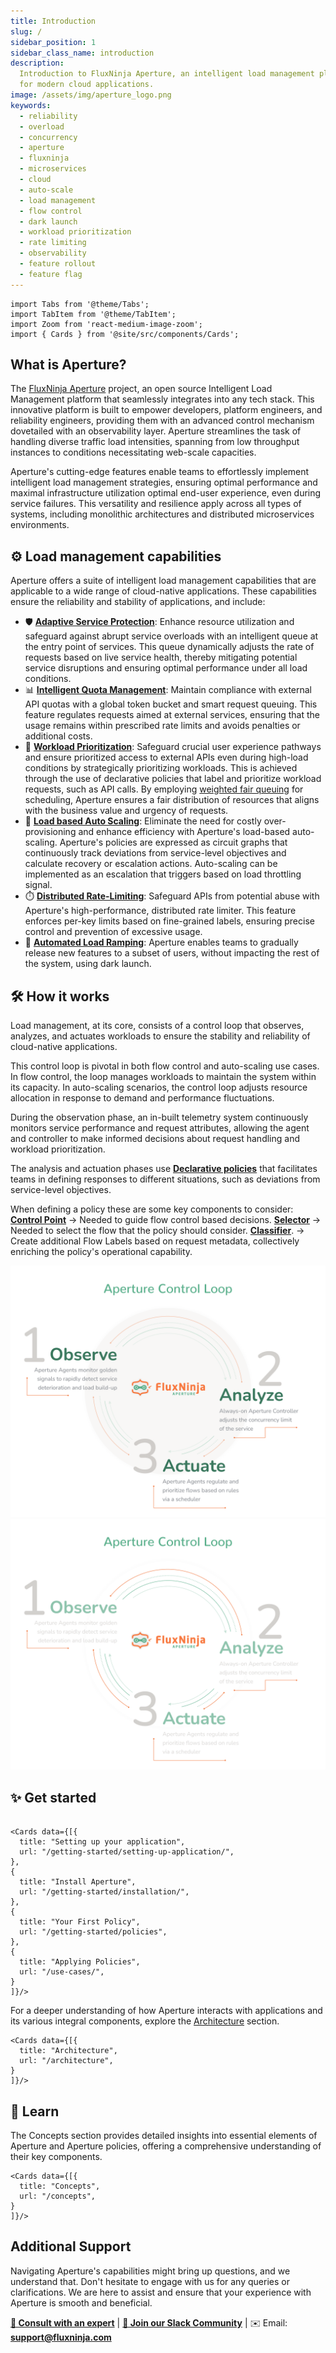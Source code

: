 ```yaml
---
title: Introduction
slug: /
sidebar_position: 1
sidebar_class_name: introduction
description:
  Introduction to FluxNinja Aperture, an intelligent load management platform
  for modern cloud applications.
image: /assets/img/aperture_logo.png
keywords:
  - reliability
  - overload
  - concurrency
  - aperture
  - fluxninja
  - microservices
  - cloud
  - auto-scale
  - load management
  - flow control
  - dark launch
  - workload prioritization
  - rate limiting
  - observability
  - feature rollout
  - feature flag
---
```


```mdx-code-block
import Tabs from '@theme/Tabs';
import TabItem from '@theme/TabItem';
import Zoom from 'react-medium-image-zoom';
import { Cards } from '@site/src/components/Cards';
```

## What is Aperture?

The [FluxNinja Aperture](https://github.com/fluxninja/aperture) project, an open
source Intelligent Load Management platform that seamlessly integrates into any
tech stack. This innovative platform is built to empower developers, platform
engineers, and reliability engineers, providing them with an advanced control
mechanism dovetailed with an observability layer. Aperture streamlines the task
of handling diverse traffic load intensities, spanning from low throughput
instances to conditions necessitating web-scale capacities.

Aperture's cutting-edge features enable teams to effortlessly implement
intelligent load management strategies, ensuring optimal performance and maximal
infrastructure utilization optimal end-user experience, even during service
failures. This versatility and resilience apply across all types of systems,
including monolithic architectures and distributed microservices environments.

## ⚙️ Load management capabilities

Aperture offers a suite of intelligent load management capabilities that are
applicable to a wide range of cloud-native applications. These capabilities
ensure the reliability and stability of applications, and include:

- 🛡️
  [**Adaptive Service Protection**](./use-cases/service-protection/basic-service-protection.md):
  Enhance resource utilization and safeguard against abrupt service overloads
  with an intelligent queue at the entry point of services. This queue
  dynamically adjusts the rate of requests based on live service health, thereby
  mitigating potential service disruptions and ensuring optimal performance
  under all load conditions.
- 📊
  [**Intelligent Quota Management**](./use-cases/quota-scheduler/quota-scheduler.md):
  Maintain compliance with external API quotas with a global token bucket and
  smart request queuing. This feature regulates requests aimed at external
  services, ensuring that the usage remains within prescribed rate limits and
  avoids penalties or additional costs.
- 🎯
  [**Workload Prioritization**](./use-cases/service-protection/workload-prioritization.md):
  Safeguard crucial user experience pathways and ensure prioritized access to
  external APIs even during high-load conditions by strategically prioritizing
  workloads. This is achieved through the use of declarative policies that label
  and prioritize workload requests, such as API calls. By employing
  [weighted fair queuing](https://en.wikipedia.org/wiki/Weighted_fair_queueing)
  for scheduling, Aperture ensures a fair distribution of resources that aligns
  with the business value and urgency of requests.
- 🔀 [**Load based Auto Scaling**](./use-cases/auto-scale/auto-scale.md):
  Eliminate the need for costly over-provisioning and enhance efficiency with
  Aperture's load-based auto-scaling. Aperture's policies are expressed as
  circuit graphs that continuously track deviations from service-level
  objectives and calculate recovery or escalation actions. Auto-scaling can be
  implemented as an escalation that triggers based on load throttling signal.
- ⏱️
  [**Distributed Rate-Limiting**](./use-cases/rate-limiting/rate-limiting.md):
  Safeguard APIs from potential abuse with Aperture's high-performance,
  distributed rate limiter. This feature enforces per-key limits based on
  fine-grained labels, ensuring precise control and prevention of excessive
  usage.
- 🚀
  [**Automated Load Ramping**](./use-cases/feature-rollout/feature-rollout.md):
  Aperture enables teams to gradually release new features to a subset of users,
  without impacting the rest of the system, using dark launch.

## 🛠️ How it works

Load management, at its core, consists of a control loop that observes,
analyzes, and actuates workloads to ensure the stability and reliability of
cloud-native applications.

This control loop is pivotal in both flow control and auto-scaling use cases. In
flow control, the loop manages workloads to maintain the system within its
capacity. In auto-scaling scenarios, the control loop adjusts resource
allocation in response to demand and performance fluctuations.

During the observation phase, an in-built telemetry system continuously monitors
service performance and request attributes, allowing the agent and controller to
make informed decisions about request handling and workload prioritization.

The analysis and actuation phases use
[**Declarative policies**](./concepts/policy/policy.md) that facilitates teams
in defining responses to different situations, such as deviations from
service-level objectives.

When defining a policy these are some key components to consider:
[**Control Point**](./concepts/flow-control/selector.md) → Needed to guide flow
control based decisions. [**Selector**](./concepts/flow-control/selector.md) →
Needed to select the flow that the policy should consider.
[**Classifier**](./concepts/flow-control/resources/classifier.md). → Create
additional Flow Labels based on request metadata, collectively enriching the
policy's operational capability.

![Aperture Control Loop](assets/img/oaalight.png#gh-light-mode-only)
![Aperture Control Loop](assets/img/oaadark.png#gh-dark-mode-only)

## ✨ Get started

```mdx-code-block

<Cards data={[{
  title: "Setting up your application",
  url: "/getting-started/setting-up-application/",
},
{
  title: "Install Aperture",
  url: "/getting-started/installation/",
},
{
  title: "Your First Policy",
  url: "/getting-started/policies",
},
{
  title: "Applying Policies",
  url: "/use-cases/",
}
]}/>

```

<!-- vale off -->

For a deeper understanding of how Aperture interacts with applications and its
various integral components, explore the
[Architecture](/architecture/architecture.md) section.

```mdx-code-block
<Cards data={[{
  title: "Architecture",
  url: "/architecture",
}
]}/>
```

## 📖 Learn

The Concepts section provides detailed insights into essential elements of
Aperture and Aperture policies, offering a comprehensive understanding of their
key components.

```mdx-code-block
<Cards data={[{
  title: "Concepts",
  url: "/concepts",
}
]}/>
```

<!-- vale off -->

## Additional Support

<!-- vale on -->

Navigating Aperture's capabilities might bring up questions, and we understand
that. Don't hesitate to engage with us for any queries or clarifications. We are
here to assist and ensure that your experience with Aperture is smooth and
beneficial.

<!-- vale off -->

[**💬 Consult with an expert**](https://calendly.com/desaijai/fluxninja-meeting)
|
[**👥 Join our Slack Community**](https://join.slack.com/t/fluxninja-aperture/shared_invite/zt-1vm2t2yjb-AG8rzKkB5TpPmqihJB6YYw)
| ✉️ Email: [**support@fluxninja.com**](mailto:support@fluxninja.com)

<!-- vale on -->

